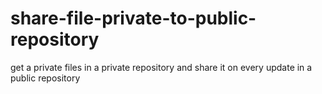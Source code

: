 # share-file-private-to-public-repository
get a private files in a private repository and share it on every update in a public repository
